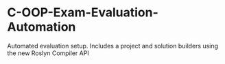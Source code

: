 # C-OOP-Exam-Evaluation-Automation

Automated evaluation setup.
Includes a project and solution builders using the new Roslyn Compiler API
